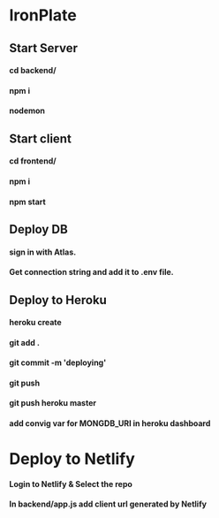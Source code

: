 # IronPlate

## Start Server
#### cd backend/ ####
#### npm i ####
#### nodemon ####


## Start client
#### cd frontend/ 
#### npm i 
#### npm start


## Deploy DB
#### sign in with Atlas. 
#### Get connection string and add it to .env file.   

## Deploy to Heroku
#### heroku create 
#### git add . 
#### git commit -m 'deploying' 
#### git push
#### git push heroku master
#### add convig var for MONGDB_URI in heroku dashboard


# Deploy to Netlify
#### Login to Netlify & Select the repo
#### In backend/app.js add client url generated by Netlify

